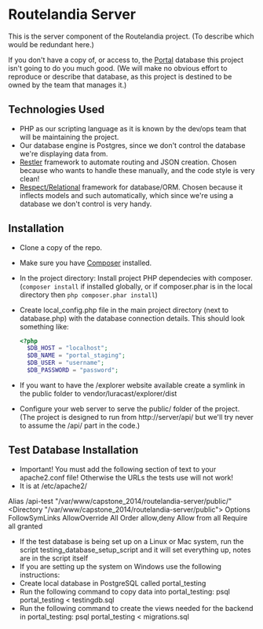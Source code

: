 # Routelandia Server
This is the server component of the Routelandia project. (To describe which would be redundant here.)

If you don't have a copy of, or access to, the [Portal](http://portal.its.pdx.edu) database this project isn't
going to do you much good. (We will make no obvious effort to reproduce or describe that database, as this project
is destined to be owned by the team that manages it.)


## Technologies Used
* PHP as our scripting language as it is known by the dev/ops team that will be maintaining the project.
* Our database engine is Postgres, since we don't control the database we're displaying data from.
* [Restler](https://github.com/Respect/Relational) framework to automate routing and JSON creation. Chosen because who wants to handle these manually, and the code style is very clean!
* [Respect/Relational](https://github.com/Luracast/Restler) framework for database/ORM. Chosen because it inflects models and such automatically, which since we're using a database we don't control is very handy.



## Installation
* Clone a copy of the repo.
* Make sure you have [Composer](https://getcomposer.org) installed.
* In the project directory: Install project PHP dependecies with composer. (`composer install` if installed globally, or if composer.phar is in the local directory then `php composer.phar install`)
* Create local_config.php file in the main project directory (next to database.php) with the database connection details. This should look something like:

  ```php
  <?php
    $DB_HOST = "localhost";
    $DB_NAME = "portal_staging";
    $DB_USER = "username";
    $DB_PASSWORD = "password";
  ```
* If you want to have the /explorer website available create a symlink in the public folder to vendor/luracast/explorer/dist
* Configure your web server to serve the public/ folder of the project. (The project is designed to run from http://server/api/ but we'll try never to assume the /api/ part in the code.)

## Test Database Installation
* Important! You must add the following section of text to your apache2.conf file! Otherwise the URLs the tests use will not work!
* It is at /etc/apache2/ 

Alias /api-test "/var/www/capstone_2014/routelandia-server/public/"
<Directory "/var/www/capstone_2014/routelandia-server/public">
	Options FollowSymLinks
	AllowOverride All
	Order allow,deny
	Allow from all
	Require all granted
</Directory> 

* If the test database is being set up on a Linux or Mac system, run the script testing_database_setup_script and it will set everything up, notes are in the script itself
* If you are setting up the system on Windows use the following instructions:
* Create local database in PostgreSQL called portal_testing
* Run the following command to copy data into portal_testing: 
 	psql portal_testing < testingdb.sql
* Run the following command to create the views needed for the backend in portal_testing: 
	psql portal_testing < migrations.sql
	
	
	
	
